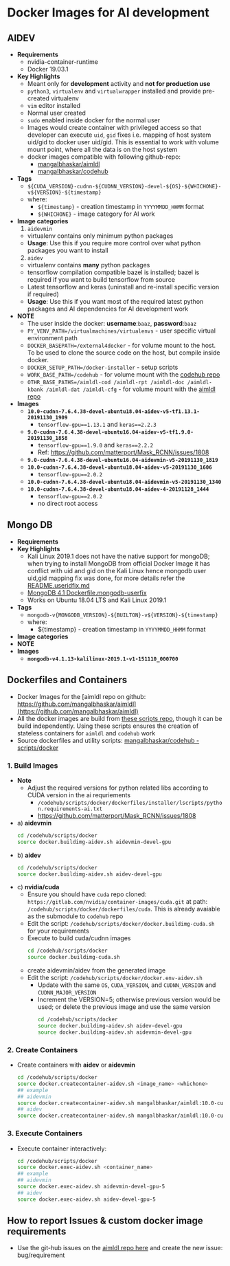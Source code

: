 # Docker Images for AI development

## AIDEV

* **Requirements**
  * nvidia-container-runtime
  * Docker 19.03.1
* **Key Highlights**
  * Meant only for **development** activity and **not for production use**
  * `python3`, `virtualenv` and `virtualwrapper` installed and provide pre-created virtualenv
  * `vim` editor installed
  * Normal user created
  * `sudo` enabled inside docker for the normal user
  * Images would create container with privileged access so that developer can execute `uid`, `gid` fixes i.e. mapping of host system uid/gid to docker user uid/gid. This is essential to work with volume mount point, where all the data is on the host system
  * docker images compatible with following github-repo:
    * [mangalbhaskar/aimldl](https://github.com/mangalbhaskar/aimldl)
    * [mangalbhaskar/codehub](https://github.com/mangalbhaskar/codehub)
* **Tags**
  * `${CUDA_VERSION}-cudnn-${CUDNN_VERSION}-devel-${OS}-${WHICHONE}-v${VERSION}-${timestamp}`
  * where:
    * `${timestamp}` - creation timestamp in `YYYYMMDD_HHMM` format
    * `${WHICHONE}` - image category for AI work
* **Image categories**
  1. `aidevmin`
    * virtualenv contains only minimum python packages
    * **Usage**: Use this if you require more control over what python packages you want to install
  2. `aidev`
    * virtualenv contains **many** python packages
    * tensorflow compilation compatible bazel is installed; bazel is required if you want to build tensorflow from source
    * Latest tensorflow and keras (uninstall and re-install specific version if required)
    * **Usage**: Use this if you want most of the required latest python packages and AI dependencies for AI development work
* **NOTE**
  * The user inside the docker: **username**:`baaz`, **password**:`baaz`
  * `PY_VENV_PATH=/virtualmachines/virtualenvs` - user specific virtual environment path
  * `DOCKER_BASEPATH=/external4docker` - for volume mount to the host. To be used to clone the source code on the host, but compile inside docker.
  * `DOCKER_SETUP_PATH=/docker-installer` - setup scripts
  * `WORK_BASE_PATH=/codehub` - for volume mount with the [codehub repo](https://github.com/mangalbhaskar/codehub)
  * `OTHR_BASE_PATHS=/aimldl-cod /aimldl-rpt /aimldl-doc /aimldl-kbank /aimldl-dat /aimldl-cfg` - for volume mount with the [aimldl repo](https://github.com/mangalbhaskar/aimldl)
* **Images**
  * **`10.0-cudnn-7.6.4.38-devel-ubuntu18.04-aidev-v5-tf1.13.1-20191130_1909`**
    * `tensorflow-gpu==1.13.1` and `keras==2.2.3`
  * **`9.0-cudnn-7.6.4.38-devel-ubuntu16.04-aidev-v5-tf1.9.0-20191130_1858`**
    * `tensorflow-gpu==1.9.0` and `keras==2.2.2`
    * Ref: https://github.com/matterport/Mask_RCNN/issues/1808
  * **`9.0-cudnn-7.6.4.38-devel-ubuntu16.04-aidevmin-v5-20191130_1819`**
  * **`10.0-cudnn-7.6.4.38-devel-ubuntu18.04-aidev-v5-20191130_1606`**
    * `tensorflow-gpu==2.0.2`
  * **`10.0-cudnn-7.6.4.38-devel-ubuntu18.04-aidevmin-v5-20191130_1340`**
  * **`10.0-cudnn-7.6.4.38-devel-ubuntu18.04-aidev-4-20191128_1444`**
    * `tensorflow-gpu==2.0.2`
    * no direct root access


## Mongo DB

* **Requirements**
* **Key Highlights**
  * Kali Linux 2019.1 does not have the native support for mongoDB; when trying to install MongoDB from official Docker Image it has conflict with uid and gid on the Kali Linux hence mongodb user uid,gid mapping fix was done, for more details refer the  [README.useridfix.md](https://github.com/mangalbhaskar/mongo/blob/8c8a8c9bd1930ac70d22c10f8e1bf9312acc2e9a/README.useridfix.md)
  * [MongoDB 4.1 Dockerfile.mongodb-userfix](https://github.com/mangalbhaskar/mongo/blob/8c8a8c9bd1930ac70d22c10f8e1bf9312acc2e9a/4.1/Dockerfile.mongodb-userfix)
  * Works on Ubuntu 18.04 LTS and Kali Linux 2019.1
* **Tags**
  * `mongodb-v{MONGODB_VERSION}-${BUILTON}-v${VERSION}-${timestamp}`
  * where:
    * ${timestamp} - creation timestamp in `YYYYMMDD_HHMM` format
* **Image categories**
* **NOTE**
* **Images**
  * **`mongodb-v4.1.13-kalilinux-2019.1-v1-151110_000700`**


## Dockerfiles and Containers

* Docker Images for the [aimldl repo on github: https://github.com/mangalbhaskar/aimldl](https://github.com/mangalbhaskar/aimldl)
* All the docker images are build from [these scripts repo](https://github.com/mangalbhaskar/aimldl/tree/master/scripts/docker), though it can be build independently. Using these scripts ensures the creation of stateless containers for `aimldl` and `codehub` work
* Source dockerfiles and utility scripts: [mangalbhaskar/codehub - scripts/docker](https://github.com/mangalbhaskar/codehub/tree/master/scripts/docker)


### 1. **Build Images**

* **Note**
  * Adjust the required versions for python related libs according to CUDA version in the ai requriements
    * `/codehub/scripts/docker/dockerfiles/installer/lscripts/python.requirements-ai.txt`
    * https://github.com/matterport/Mask_RCNN/issues/1808
* a) **aidevmin**
  ```bash
  cd /codehub/scripts/docker
  source docker.buildimg-aidev.sh aidevmin-devel-gpu
  ```
* b) **aidev**
  ```bash
  cd /codehub/scripts/docker
  source docker.buildimg-aidev.sh aidev-devel-gpu
  ```
* c) **nvidia/cuda**
  * Ensure you should have `cuda` repo cloned: `https://gitlab.com/nvidia/container-images/cuda.git` at path: `/codehub/scripts/docker/dockerfiles/cuda`. This is already avaiable as the submodule to `codehub` repo
  * Edit the script: `/codehub/scripts/docker/docker.buildimg-cuda.sh` for your requirements
  * Execute to build cuda/cudnn images
    ```bash
    cd /codehub/scripts/docker
    source docker.buildimg-cuda.sh
    ```
  * create aidevmin/aidev from the generated image
  * Edit the script: `/codehub/scripts/docker/docker.env-aidev.sh`
    * Update with the same `OS`, `CUDA_VERSION`, and `CUDNN_VERSION` and `CUDNN_MAJOR_VERSION`
    * Increment the VERSION=5; otherwise previous version would be used; or delete the previous image and use the same version
      ```bash
      cd /codehub/scripts/docker
      source docker.buildimg-aidev.sh aidev-devel-gpu
      source docker.buildimg-aidev.sh aidevmin-devel-gpu
      ```


### 2. **Create Containers**

* Create containers with **aidev** or **aidevmin**
  ```bash
  cd /codehub/scripts/docker
  source docker.createcontainer-aidev.sh <image_name> <whichone>
  ## example
  ## aidevmin
  source docker.createcontainer-aidev.sh mangalbhaskar/aimldl:10.0-cudnn-7.6.4.38-devel-ubuntu18.04-aidevmin-v5-20191130_1340 aidevmin-devel-gpu
  ## aidev
  source docker.createcontainer-aidev.sh mangalbhaskar/aimldl:10.0-cudnn-7.6.4.38-devel-ubuntu18.04-aidev-v5-20191130_1606 aidev-devel-gpu
  ```


### 3. **Execute Containers**

* Execute container interactively:
  ```bash
  cd /codehub/scripts/docker
  source docker.exec-aidev.sh <container_name>
  ## example
  ## aidevmin
  source docker.exec-aidev.sh aidevmin-devel-gpu-5
  ## aidev
  source docker.exec-aidev.sh aidev-devel-gpu-5
  ```


## How to report Issues & custom docker image requirements

* Use the git-hub issues on the [aimldl repo here](https://github.com/mangalbhaskar/aimldl/issues) and create the new issue: bug/requirement
